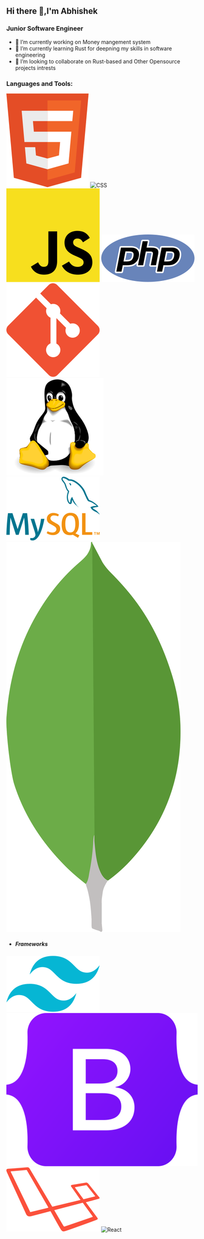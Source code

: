 ## Hi there 👋,I'm Abhishek

### Junior Software Engineer

- 🔭 I’m currently working on Money mangement system
- 🌱 I’m currently learning Rust for deepning my skills in software engineering
- 👯 I’m looking to collaborate on Rust-based and Other Opensource projects intrests 
### Languages and Tools:
![Html](./assets/html-icon.svg)
![CSS](./assets/css-icon.svg)
![JS](./assets/javascript-programming-language-icon.svg)
![PHP](./assets/php-programming-language-icon.svg)
![Git](./assets/git-icon.svg)
![Linux](./assets/Linux.svg)
![Mysql](./assets/mysql-icon.svg)
![Mongodb](./assets/mongodb-icon.svg)
<!--
![Linux](./assets/Linux.svg)
![Linux](./assets/Linux.svg)
![Linux](./assets/Linux.svg)i
-->
- ##### Frameworks
![Tailwindcss](./assets/tailwind-css-icon.svg)
![Bootstarp](./assets/bootstrap-5-logo-icon.svg)
![Laravel](./assets/laravel-icon.svg)
![React](./assets/react-icon.svg)


<!--
**Animati0n/Animati0n** is a ✨ _special_ ✨ repository because its `README.md` (this file) appears on your GitHub profile.

Here are some ideas to get you started:

- 🔭 I’m currently working on ...
- 🌱 I’m currently learning ...
- 👯 I’m looking to collaborate on ...
- 🤔 I’m looking for help with ...
- 💬 Ask me about ...
- 📫 How to reach me: ...
- 😄 Pronouns: ...
- ⚡ Fun fact: ...
-->
